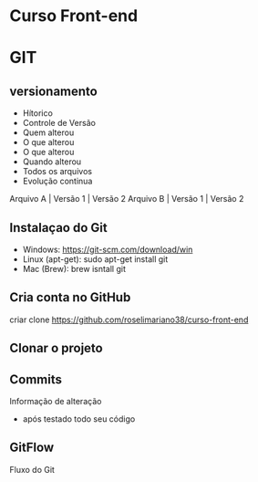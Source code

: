 # Curso Front-end

# GIT
## versionamento

- Hítorico 
- Controle de Versão
- Quem alterou
- O que alterou
- O que alterou
- Quando alterou
- Todos os arquivos
- Evolução continua


 Arquivo A | Versão 1 | Versão 2 
 Arquivo B | Versão 1 | Versão 2

## Instalaçao do Git

- Windows: https://git-scm.com/download/win
- Linux (apt-get): sudo apt-get install git
- Mac (Brew): brew isntall git

## Cria conta no GitHub

criar clone https://github.com/roselimariano38/curso-front-end

## Clonar o projeto

## Commits
Informação de alteração
 - após testado todo seu código


## GitFlow
Fluxo do Git
